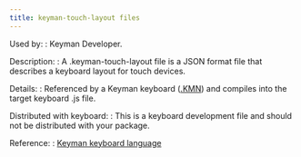 ```yaml
---
title: keyman-touch-layout files
---
```


Used by:
:   Keyman Developer.

Description:
:   A .keyman-touch-layout file is a JSON format file that describes a
    keyboard layout for touch devices.

Details:
:   Referenced by a Keyman keyboard ([.KMN](kmn)) and compiles into the
    target keyboard .js file.

Distributed with keyboard:
:   This is a keyboard development file and should not be distributed
    with your package.

Reference:
:   [Keyman keyboard language](/developer/language/)
